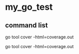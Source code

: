# my_go_test

## command list 

go tool cover -html=coverage.out 

go tool cover -html=coverage.out 

